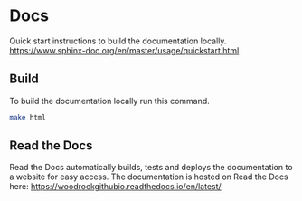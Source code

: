 # Docs 

Quick start instructions to build the documentation locally. https://www.sphinx-doc.org/en/master/usage/quickstart.html 

## Build 

To build the documentation locally run this command. 

```bash
make html 
```

## Read the Docs

Read the Docs automatically builds, tests and deploys the documentation to a website for easy access. The documentation is hosted on Read the Docs here: https://woodrockgithubio.readthedocs.io/en/latest/ 

